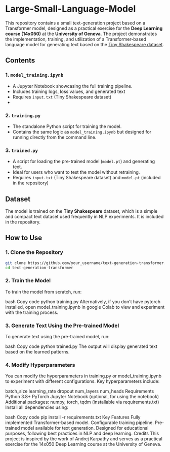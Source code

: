 # Large-Small-Language-Model

This repository contains a small text-generation project based on a Transformer model, designed as a practical exercise for the **Deep Learning course (14x050)** at the **University of Geneva**. The project demonstrates the implementation, training, and utilization of a Transformer-based language model for generating text based on the [Tiny Shakespeare dataset](https://raw.githubusercontent.com/karpathy/char-rnn/master/data/tinyshakespeare/input.txt).

## Contents

### 1. `model_training.ipynb`
- A Jupyter Notebook showcasing the full training pipeline.
- Includes training logs, loss values, and generated text 
- Requires `input.txt` (Tiny Shakespeare dataset)
- 
### 2. `training.py`
- The standalone Python script for training the model.
- Contains the same logic as `model_training.ipynb` but designed for running directly from the command line.

### 3. `trained.py`
- A script for loading the pre-trained model (`model.pt`) and generating text.
- Ideal for users who want to test the model without retraining.
- Requires `input.txt` (Tiny Shakespeare dataset) and `model.pt` (included in the repository)

## Dataset
The model is trained on the **Tiny Shakespeare** dataset, which is a simple and compact text dataset used frequently in NLP experiments. It is included in the repository.

## How to Use

### 1. Clone the Repository
```bash
git clone https://github.com/your_username/text-generation-transformer.git
cd text-generation-transformer
```
### 2. Train the Model
To train the model from scratch, run:

bash
Copy code
python training.py
Alternatively, if you don't have pytorch installed, open model_training.ipynb in google Colab  to view and experiment with the training process.

### 3. Generate Text Using the Pre-trained Model
To generate text using the pre-trained model, run:

bash
Copy code
python trained.py
The output will display generated text based on the learned patterns.

### 4. Modify Hyperparameters
You can modify the hyperparameters in training.py or model_training.ipynb to experiment with different configurations. Key hyperparameters include:

batch_size
learning_rate
dropout
num_layers
num_heads
Requirements
Python 3.8+
PyTorch
Jupyter Notebook (optional, for using the notebook)
Additional packages: numpy, torch, tqdm (installable via requirements.txt)
Install all dependencies using:

bash
Copy code
pip install -r requirements.txt
Key Features
Fully implemented Transformer-based model.
Configurable training pipeline.
Pre-trained model available for text generation.
Designed for educational purposes, following best practices in NLP and deep learning.
Credits
This project is inspired by the work of Andrej Karpathy and serves as a practical exercise for the 14x050 Deep Learning course at the University of Geneva.

